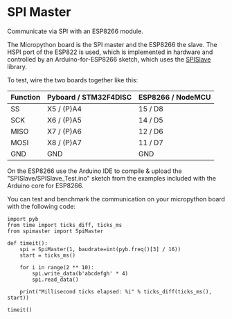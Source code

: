 SPI Master
==========

Communicate via SPI with an ESP8266 module.

The Micropython board is the SPI master and the ESP8266 the slave. The HSPI
port of the ESP822 is used, which is implemented in hardware and controlled
by an Arduino-for-ESP8266 sketch, which uses the [SPISlave] library.

To test, wire the two boards together like this:

|  Function | Pyboard / STM32F4DISC | ESP8266 / NodeMCU |
| --------- | --------------------- | ----------------- |
| SS        | X5 / (P)A4            | 15 / D8           |
| SCK       | X6 / (P)A5            | 14 / D5           |
| MISO      | X7 / (P)A6            | 12 / D6           |
| MOSI      | X8 / (P)A7            | 11 / D7           |
| GND       | GND                   | GND               |

On the ESP8266 use the Arduino IDE to compile & upload the
"SPISlave/SPISlave_Test.ino" sketch from the examples included with the
Arduino core for ESP8266.

You can test and benchmark the communication on your micropython board with
the following code:

    import pyb
    from time import ticks_diff, ticks_ms
    from spimaster import SpiMaster

    def timeit():
        spi = SpiMaster(1, baudrate=int(pyb.freq()[3] / 16))
        start = ticks_ms()

        for i in range(2 ** 10):
            spi.write_data(b'abcdefgh' * 4)
            spi.read_data()

        print("Millisecond ticks elapsed: %i" % ticks_diff(ticks_ms(), start))

    timeit()


[spislave]: https://github.com/esp8266/Arduino/tree/master/libraries/SPISlave
